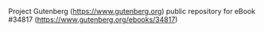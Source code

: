Project Gutenberg (https://www.gutenberg.org) public repository for eBook #34817 (https://www.gutenberg.org/ebooks/34817)
